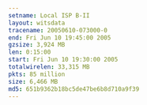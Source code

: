 ```yaml
---
setname: Local ISP B-II
layout: witsdata
tracename: 20050610-073000-0
end: Fri Jun 10 19:45:00 2005
gzsize: 3,924 MB
len: 0:15:00
start: Fri Jun 10 19:30:00 2005
totalwirelen: 33,315 MB
pkts: 85 million
size: 6,466 MB
md5: 651b9362b18bc5de47be6b8d710a9f39
---
```

